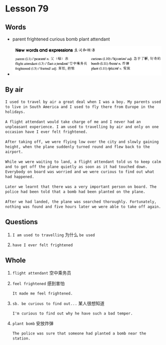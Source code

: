 # Lesson 79

## Words

- parent frightened curious bomb plant attendant

- ![Words](../../../Images/Part2/08/words-79.png)

## By air

```
I used to travel by air a great deal when I was a boy. My parents used to live in South America and I used to fly there from Europe in the holidays.

A flight attendant would take charge of me and I never had an unpleasant experience. I am used to travelling by air and only on one occasion have I ever felt frightened.

After taking off, we were flying low over the city and slowly gaining height, when the plane suddenly turned round and flew back to the airport.

While we were waiting to land, a flight attendant told us to keep calm and to get off the plane quietly as soon as it had touched down. Everybody on board was worried and we were curious to find out what had happened.

Later we learnt that there was a very important person on board. The police had been told that a bomb had been planted on the plane.

After we had landed, the plane was searched thoroughly. Fortunately, nothing was found and five hours later we were able to take off again.
```

## Questions

1. `I am used to travelling` 为什么 `be used`

2. `have I ever felt frightened`

## Whole

1. `flight attendant` 空中乘务员

2. `feel frightened` 感到害怕

   ```
   It made me feel frightened.
   ```

3. `sb. be curious to find out...` 某人很想知道

   ```
   I'm curious to find out why he have such a bad temper.
   ```

4. `plant bomb` 安放炸弹

   ```
   The police was sure that someone had planted a bomb near the station.
   ```
